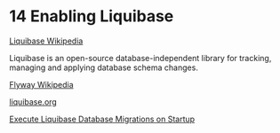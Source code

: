 # 14 Enabling Liquibase

[Liquibase Wikipedia](https://en.wikipedia.org/wiki/Liquibase)

Liquibase is an open-source database-independent library for tracking, managing and applying database schema changes.

[Flyway Wikipedia](https://en.wikipedia.org/wiki/Flyway_(software))

[liquibase.org](https://www.liquibase.org/)

[Execute Liquibase Database Migrations on Startup](https://docs.spring.io/spring-boot/docs/current/reference/htmlsingle/#howto.data-initialization.migration-tool.liquibase)